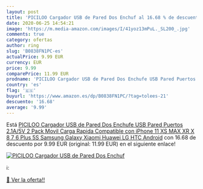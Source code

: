 ```yaml
---
layout: post
title: 'PICILOO Cargador USB de Pared Dos Enchuf al 16.68 % de descuento'
date: 2020-06-25 14:54:21
image: 'https://m.media-amazon.com/images/I/41yoz13mPuL._SL200_.jpg'
comments: true
category: ofertas
author: ring
slug: 'B0838FN1PC-es'
actualPrice: 9.99 EUR
currency: EUR
price: 9.99
comparePrice: 11.99 EUR
prodname: 'PICILOO Cargador USB de Pared Dos Enchufe USB Pared Puertos 2.1A/5V 2 Pack Movil Carga Rapida Compatible con iPhone 11 XS MAX XR X 8 7 6 Plus 5S  Samsung Galaxy  Xiaomi  Huawei  LG  HTC  Android'
country: 'es'
flag: '🇪🇸'
buyurl: 'https://www.amazon.es/dp/B0838FN1PC/?tag=tolees-21'
descuento: '16.68'
average: '9.99'
---
```


Está [PICILOO Cargador USB de Pared Dos Enchufe USB Pared Puertos 2.1A/5V 2 Pack Movil Carga Rapida Compatible con iPhone 11 XS MAX XR X 8 7 6 Plus 5S  Samsung Galaxy  Xiaomi  Huawei  LG  HTC  Android](https://www.amazon.es/dp/B0838FN1PC/?tag=tolees-21) con 16.68 de descuento por 9.99 EUR (original: 11.99 EUR) en el siguiente enlace!

[![PICILOO Cargador USB de Pared Dos Enchuf](https://m.media-amazon.com/images/I/41yoz13mPuL._SL200_.jpg)](https://www.amazon.es/dp/B0838FN1PC/?tag=tolees-21)

ℹ️:


[🛒 Ver la oferta!!](https://www.amazon.es/dp/B0838FN1PC/?tag=tolees-21)
